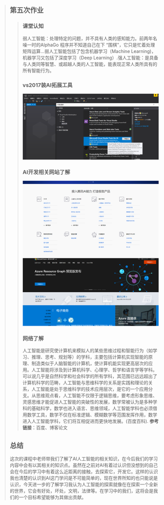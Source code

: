 >## 第五次作业
>>### 课堂认知
>> 弱人工智能：处理特定的问题，并不具有人类的感知能力。前两年名噪一时的AlphaGo 程序并不知道自己在下 “围棋”，它只是忙着处理矩阵运算…弱人工智能包括了包含机器学习（Machine Learning)， 机器学习又包括了深度学习（Deep Learning）.强人工智能：是具备与人类同等智慧、或超越人类的人工智能，能表现正常人类所具有的所有智能行为。
>>### vs2017装AI拓展工具
>>![](images/5_1.png)
>>### AI开发相关网站了解
>>![](images/5_2.png)
>>![](images/5_3.png)
>>### **网络了解**
>>人工智能是研究使计算机来模拟人的某些思维过程和智能行为（如学习、推理、思考、规划等）的学科，主要包括计算机实现智能的原理、制造类似于人脑智能的计算机，使计算机能实现更高层次的应用。人工智能将涉及到计算机科学、心理学、哲学和语言学等学科。可以说几乎是自然科学和社会科学的所有学科，其范围已远远超出了计算机科学的范畴，人工智能与思维科学的关系是实践和理论的关系，人工智能是处于思维科学的技术应用层次，是它的一个应用分支。从思维观点看，人工智能不仅限于逻辑思维，要考虑形象思维、灵感思维才能促进人工智能的突破性的发展，数学常被认为是多种学科的基础科学，数学也进入语言、思维领域，人工智能学科也必须借用数学工具，数学不仅在标准逻辑、模糊数学等范围发挥作用，数学进入人工智能学科，它们将互相促进而更快地发展。(百度百科). **参考链接**：百度、博客论文
>## 总结
>这次的课程中老师带我们了解了AI人工智能的相关知识，在今后我们的学习内容中会有以其相关的知识点。虽然在之前对AI有着过认识但没想到的自己会在今后的学习中有着这么近距离的接触，去探索它，开发它。这样的认识我也清楚的认识到AI这门学问是不可能简单的，现在世界所知的也只能说是认识，今天进一步的了解学习我认为人工智能的探索就像在在探索一个全新的世界，它会有好处，坏处，文明，法律等。在学习中的我们，这将会是我们的一个目标希望能够为其做出贡献。